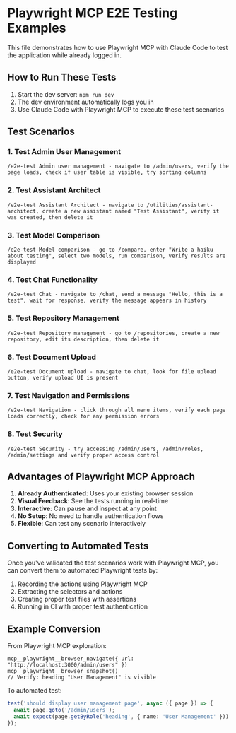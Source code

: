 # Playwright MCP E2E Testing Examples

This file demonstrates how to use Playwright MCP with Claude Code to test the application while already logged in.

## How to Run These Tests

1. Start the dev server: `npm run dev`
2. The dev environment automatically logs you in
3. Use Claude Code with Playwright MCP to execute these test scenarios

## Test Scenarios

### 1. Test Admin User Management

```
/e2e-test Admin user management - navigate to /admin/users, verify the page loads, check if user table is visible, try sorting columns
```

### 2. Test Assistant Architect

```
/e2e-test Assistant Architect - navigate to /utilities/assistant-architect, create a new assistant named "Test Assistant", verify it was created, then delete it
```

### 3. Test Model Comparison

```
/e2e-test Model comparison - go to /compare, enter "Write a haiku about testing", select two models, run comparison, verify results are displayed
```

### 4. Test Chat Functionality

```
/e2e-test Chat - navigate to /chat, send a message "Hello, this is a test", wait for response, verify the message appears in history
```

### 5. Test Repository Management

```
/e2e-test Repository management - go to /repositories, create a new repository, edit its description, then delete it
```

### 6. Test Document Upload

```
/e2e-test Document upload - navigate to chat, look for file upload button, verify upload UI is present
```

### 7. Test Navigation and Permissions

```
/e2e-test Navigation - click through all menu items, verify each page loads correctly, check for any permission errors
```

### 8. Test Security

```
/e2e-test Security - try accessing /admin/users, /admin/roles, /admin/settings and verify proper access control
```

## Advantages of Playwright MCP Approach

1. **Already Authenticated**: Uses your existing browser session
2. **Visual Feedback**: See the tests running in real-time
3. **Interactive**: Can pause and inspect at any point
4. **No Setup**: No need to handle authentication flows
5. **Flexible**: Can test any scenario interactively

## Converting to Automated Tests

Once you've validated the test scenarios work with Playwright MCP, you can convert them to automated Playwright tests by:

1. Recording the actions using Playwright MCP
2. Extracting the selectors and actions
3. Creating proper test files with assertions
4. Running in CI with proper test authentication

## Example Conversion

From Playwright MCP exploration:
```
mcp__playwright__browser_navigate({ url: "http://localhost:3000/admin/users" })
mcp__playwright__browser_snapshot()
// Verify: heading "User Management" is visible
```

To automated test:
```typescript
test('should display user management page', async ({ page }) => {
  await page.goto('/admin/users');
  await expect(page.getByRole('heading', { name: 'User Management' })).toBeVisible();
});
```